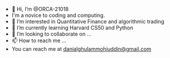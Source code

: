 - 👋 Hi, I’m @ORCA-21018
- I'm a novice to coding and computing. 
- 👀 I’m interested in Quantitative Finance and algorithmic trading
- 🌱 I’m currently learning Harvard CS50 and Python
- 💞️ I’m looking to collaborate on ...
- 📫 How to reach me ...
- You can reach me at danialghulammohiuddin@gmail.com

<!---
ORCA-21018/ORCA-21018 is a ✨ special ✨ repository because its `README.md` (this file) appears on your GitHub profile.
You can click the Preview link to take a look at your changes.
--->
